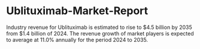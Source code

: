 # Ublituximab-Market-Report
Industry revenue for Ublituximab is estimated to rise to $4.5 billion by 2035 from $1.4 billion of 2024. The revenue growth of market players is expected to average at 11.0% annually for the period 2024 to 2035.
